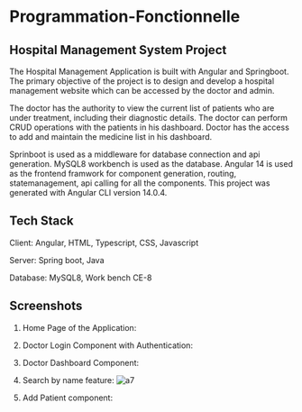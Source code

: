 #   Programmation-Fonctionnelle

## Hospital Management System Project

The Hospital Management Application is built with Angular and Springboot. The primary objective of the project is to design and develop a hospital management website which can be accessed by the doctor and admin.

The doctor has the authority to view the current list of patients who are under treatment, including their diagnostic details. The doctor can perform CRUD operations with the patients in his dashboard. Doctor has the access to add and maintain the medicine list in his dashboard.

Sprinboot is used as a middleware for database connection and api generation. MySQL8 workbench is used as the database. Angular 14 is used as the frontend framwork for component generation, routing, statemanagement, api calling for all the components. This project was generated with Angular CLI version 14.0.4.

## Tech Stack
Client: Angular, HTML, Typescript, CSS, Javascript

Server: Spring boot, Java

Database: MySQL8, Work bench CE-8

## Screenshots
1. Home Page of the Application:

3. Doctor Login Component with Authentication:

4.  Doctor Dashboard Component:

6. Search by name feature:
![a7](https://user-images.githubusercontent.com/99259261/235692041-823dbb16-2494-410c-aae9-71b5192c22cf.png)


8.  Add Patient component:
